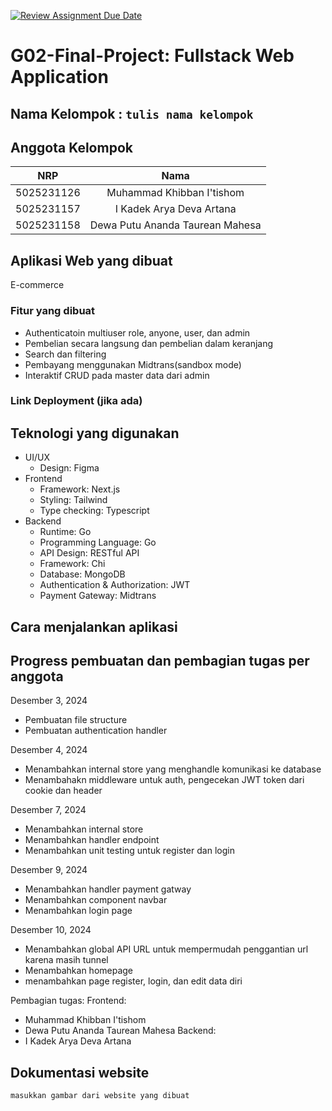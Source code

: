 [![Review Assignment Due Date](https://classroom.github.com/assets/deadline-readme-button-22041afd0340ce965d47ae6ef1cefeee28c7c493a6346c4f15d667ab976d596c.svg)](https://classroom.github.com/a/K32wTABb)
# G02-Final-Project: Fullstack Web Application

## Nama Kelompok : `tulis nama kelompok`

## Anggota Kelompok
| NRP | Nama |
|:-----------:|:--------:|
| 5025231126  | Muhammad Khibban I'tishom  |
| 5025231157  | I Kadek Arya Deva Artana  |
| 5025231158  | Dewa Putu Ananda Taurean Mahesa  |

## Aplikasi Web yang dibuat
E-commerce

### Fitur yang dibuat
- Authenticatoin multiuser role, anyone, user, dan admin
- Pembelian secara langsung dan pembelian dalam keranjang
- Search dan filtering
- Pembayang menggunakan Midtrans(sandbox mode)
- Interaktif CRUD pada master data dari admin

### Link Deployment (jika ada)

## Teknologi yang digunakan
- UI/UX
    - Design: Figma
- Frontend
    - Framework: Next.js
    - Styling: Tailwind
    - Type checking: Typescript
- Backend
    - Runtime: Go
    - Programming Language: Go
    - API Design: RESTful API
    - Framework: Chi
    - Database: MongoDB
    - Authentication & Authorization: JWT
    - Payment Gateway: Midtrans
  

## Cara menjalankan aplikasi

## Progress pembuatan dan pembagian tugas per anggota
Desember 3, 2024
  - Pembuatan file structure
  - Pembuatan authentication handler

Desember 4, 2024
  - Menambahkan internal store yang menghandle komunikasi ke database
  - Menambahakn middleware untuk auth, pengecekan JWT token dari cookie dan header

Desember 7, 2024
  - Menambahkan internal store
  - Menambahkan handler endpoint
  - Menambahkan unit testing untuk register dan login

Desember 9, 2024
  - Menambahkan handler payment gatway
  - Menambahkan component navbar
  - Menambahkan login page

Desember 10, 2024
  - Menambahkan global API URL untuk mempermudah penggantian url karena masih tunnel
  - Menambahkan homepage
  - menambahkan page register, login, dan edit data diri 


Pembagian tugas:
Frontend:
  - Muhammad Khibban I'tishom
  - Dewa Putu Ananda Taurean Mahesa
Backend: 
  -  I Kadek Arya Deva Artana
## Dokumentasi website
`masukkan gambar dari website yang dibuat`
